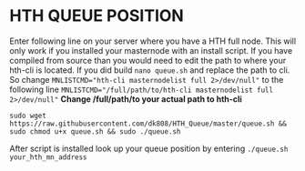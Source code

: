 # HTH QUEUE POSITION

Enter following line on your server where you have a HTH full node. This will only work if you installed your masternode with an install script. If you have compiled from source than you would need to edit the path to where your hth-cli is located. If you did build `nano queue.sh` and replace the path to cli. So change `MNLISTCMD="hth-cli masternodelist full 2>/dev/null"` to the following line
`MNLISTCMD="/full/path/to/hth-cli masternodelist full 2>/dev/null"` **Change /full/path/to your actual path to hth-cli**

```
sudo wget https://raw.githubusercontent.com/dk808/HTH_Queue/master/queue.sh && sudo chmod u+x queue.sh && sudo ./queue.sh
```
After script is installed look up your queue position by entering `./queue.sh your_hth_mn_address`
